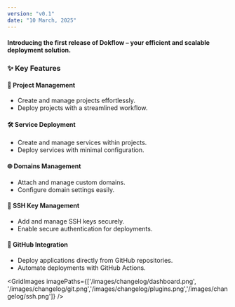 ```yaml
---
version: "v0.1"
date: "10 March, 2025"
---
```


####  Introducing the first release of Dokflow – your efficient and scalable deployment solution.

### ✨ Key Features

#### 📌 Project Management
- Create and manage projects effortlessly.
- Deploy projects with a streamlined workflow.

#### 🛠️ Service Deployment
- Create and manage services within projects.
- Deploy services with minimal configuration.

#### 🌐 Domains Management
- Attach and manage custom domains.
- Configure domain settings easily.

#### 🔑 SSH Key Management
- Add and manage SSH keys securely.
- Enable secure authentication for deployments.

#### 🐙 GitHub Integration
- Deploy applications directly from GitHub repositories.
- Automate deployments with GitHub Actions.

<GridImages imagePaths={['/images/changelog/dashboard.png', '/images/changelog/git.png','/images/changelog/plugins.png','/images/changelog/ssh.png']} />
